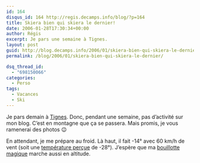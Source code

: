 ```yaml
---
id: 164
disqus_id: 164 http://regis.decamps.info/blog/?p=164
title: Skiera bien qui skiera le dernier!
date: 2006-01-28T17:30:34+00:00
author: Régis
excerpt: Je pars une semaine à Tignes.
layout: post
guid: http://blog.decamps.info/2006/01/skiera-bien-qui-skiera-le-dernier/
permalink: /blog/2006/01/skiera-bien-qui-skiera-le-dernier/

dsq_thread_id:
  - "698150066"
categories:
  - Perso
tags:
  - Vacances
  - Ski
---
```

Je pars demain à [Tignes](http://www.tignes.net). Donc, pendant une semaine, pas d’activité sur mon blog. C’est en montagne que ça se passera. Mais promis, je vous ramenerai des photos 😉

En attendant, je me prépare au froid. Là haut, il fait -14° avec 60 km/h de vent (soit une [température perçue](http://www.msc.ec.gc.ca/education/windchill/calculator_f.cfm) de -28°). J’espère que ma [bouillotte magique](http://www.alibaba.com/catalog/10177576/Magic_Hot_Pad.html) marche aussi en altitude.
